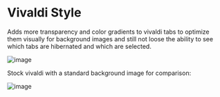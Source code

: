 # Vivaldi Style

Adds more transparency and color gradients to vivaldi tabs to optimize them visually for background images and still not loose the ability to see which tabs are hibernated and which are selected.

![image](https://github.com/user-attachments/assets/7a1e9d38-66e8-4b64-821e-16fb482c8364)

Stock vivaldi with a standard background image for comparison:

![image](https://github.com/user-attachments/assets/676776e6-2f22-42e7-9d0b-3efb472e89b8)
